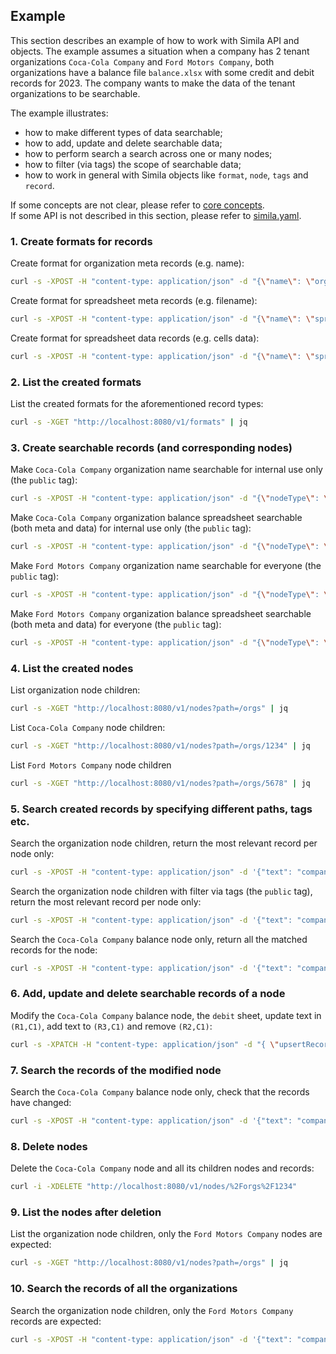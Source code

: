 ## Example

This section describes an example of how to work with Simila API and objects. The example assumes a situation when a company has 2 tenant organizations `Coca-Cola Company` and `Ford Motors Company`, both organizations have a balance file `balance.xlsx` with some credit and debit records for 2023. The company wants to make the data of the tenant organizations to be searchable.

The example illustrates:

- how to make different types of data searchable;
- how to add, update and delete searchable data;
- how to perform search a search across one or many nodes;
- how to filter (via tags) the scope of searchable data;
- how to work in general with Simila objects like `format`, `node`, `tags` and `record`.

If some concepts are not clear, please refer to [core concepts](../docs/concepts.md).   
If some API is not described in this section, please refer to [simila.yaml](../api/openapi/v1/simila.yaml).

### 1. Create formats for records

Create format for organization meta records (e.g. name):

```bash
curl -s -XPOST -H "content-type: application/json" -d "{\"name\": \"organizationsMeta\", \"basis\": \"`echo '[{"name": "table", "type": "string"}, {"name": "id", "type": "integer"}, {"name": "column", "type": "string"}]' | base64`\"}" "http://localhost:8080/v1/formats" | jq
```

Create format for spreadsheet meta records (e.g. filename):

```bash
curl -s -XPOST -H "content-type: application/json" -d "{\"name\": \"spreadsheetsMeta\", \"basis\": \"`echo '[{"name": "path", "type": "string"}, {"name": "filename", "type": "string"}]' | base64`\"}" "http://localhost:8080/v1/formats" | jq
```

Create format for spreadsheet data records (e.g. cells data):

```bash
curl -s -XPOST -H "content-type: application/json" -d "{\"name\": \"spreadsheetsData\", \"basis\": \"`echo '[{"name": "sheet", "type": "string"}, {"name": "row", "type": "string"}, {"name": "col", "type": "string"}]' | base64`\"}" "http://localhost:8080/v1/formats" | jq
```

### 2. List the created formats

List the created formats for the aforementioned record types:

```bash
curl -s -XGET "http://localhost:8080/v1/formats" | jq
```

### 3. Create searchable records (and corresponding nodes)

Make `Coca-Cola Company` organization name searchable for internal use only (the `public` tag):

```bash 
curl -s -XPOST -H "content-type: application/json" -d "{\"nodeType\": \"folder\", \"tags\": {\"public\": \"false\"}, \"records\": [{\"id\":\"organizations|1234|name\", \"format\": \"organizationsMeta\", \"segment\": \"Coca-Cola Company\", \"rankMultiplier\": 2.0, \"vector\": \"`echo '["organizations", "1234", "name"]' | base64`\"}]}" "http://localhost:8080/v1/nodes/%2Forgs%2F1234/records" | jq
```

Make `Coca-Cola Company` organization balance spreadsheet searchable (both meta and data) for internal use only (the `public` tag):

```bash
curl -s -XPOST -H "content-type: application/json" -d "{\"nodeType\": \"document\", \"tags\": {\"public\": \"false\"}, \"records\": [{\"id\":\"/spreadsheets/2023|balance.xlsx|name\", \"format\": \"spreadsheetsMeta\", \"segment\": \"company balance 2023\", \"rankMultiplier\": 1.5, \"vector\": \"`echo '["/spreadsheets/2023", "balance.xlsx"]' | base64`\"}, {\"id\":\"debit|R1|C1\", \"format\": \"spreadsheetsData\", \"segment\": \"outgoing company transfer \$100\", \"rankMultiplier\": 1.0, \"vector\": \"`echo '["debit", "R1", "C1"]' | base64`\"}, {\"id\":\"debit|R2|C1\", \"format\": \"spreadsheetsData\", \"segment\": \"outgoing company transfer \$200\", \"rankMultiplier\": 1.0, \"vector\": \"`echo '["debit", "R2", "C1"]' | base64`\"}, {\"id\":\"credit|R1|C1\", \"format\": \"spreadsheetsData\", \"segment\": \"incoming company transfer \$1000\", \"rankMultiplier\": 1.0, \"vector\": \"`echo '["credit", "R1", "C1"]' | base64`\"}, {\"id\":\"credit|R2|C1\", \"format\": \"spreadsheetsData\", \"segment\": \"incoming company transfer \$2000\", \"rankMultiplier\": 1.0, \"vector\": \"`echo '["credit", "R2", "C1"]' | base64`\"}]}" "http://localhost:8080/v1/nodes/%2Forgs%2F1234%2Fbalance.xlsx/records" | jq
```

Make `Ford Motors Company` organization name searchable for everyone (the `public` tag):

```bash
curl -s -XPOST -H "content-type: application/json" -d "{\"nodeType\": \"folder\", \"tags\": {\"public\": \"true\"}, \"records\": [{\"id\":\"organizations|5678|name\", \"format\": \"organizationsMeta\", \"segment\": \"Ford Motors Company\", \"rankMultiplier\": 2.0, \"vector\": \"`echo '["organizations", "5678", "name"]' | base64`\"}]}" "http://localhost:8080/v1/nodes/%2Forgs%2F5678/records" | jq
```

Make `Ford Motors Company` organization balance spreadsheet searchable (both meta and data) for everyone (the `public` tag):

```bash
curl -s -XPOST -H "content-type: application/json" -d "{\"nodeType\": \"document\", \"tags\": {\"public\": \"true\"}, \"records\": [{\"id\":\"/spreadsheets/2023|balance.xlsx|name\", \"format\": \"spreadsheetsMeta\", \"segment\": \"company balance 2023\", \"rankMultiplier\": 1.5, \"vector\": \"`echo '["/spreadsheets/2023", "balance.xlsx"]' | base64`\"}, {\"id\":\"debit|R1|C1\", \"format\": \"spreadsheetsData\", \"segment\": \"outgoing company transfer \$300\", \"rankMultiplier\": 1.0, \"vector\": \"`echo '["debit", "R1", "C1"]' | base64`\"}, {\"id\":\"debit|R2|C1\", \"format\": \"spreadsheetsData\", \"segment\": \"outgoing company transfer \$600\", \"rankMultiplier\": 1.0, \"vector\": \"`echo '["debit", "R2", "C1"]' | base64`\"}, {\"id\":\"credit|R1|C1\", \"format\": \"spreadsheetsData\", \"segment\": \"incoming company transfer \$3000\", \"rankMultiplier\": 1.0, \"vector\": \"`echo '["credit", "R1", "C1"]' | base64`\"}, {\"id\":\"credit|R2|C1\", \"format\": \"spreadsheetsData\", \"segment\": \"incoming company transfer \$6000\", \"rankMultiplier\": 1.0, \"vector\": \"`echo '["credit", "R2", "C1"]' | base64`\"}]}" "http://localhost:8080/v1/nodes/%2Forgs%2F5678%2Fbalance.xlsx/records" | jq
```

### 4. List the created nodes

List organization node children:

```bash
curl -s -XGET "http://localhost:8080/v1/nodes?path=/orgs" | jq
```

List `Coca-Cola Company` node children:

```bash
curl -s -XGET "http://localhost:8080/v1/nodes?path=/orgs/1234" | jq
```

List `Ford Motors Company` node children

```bash
curl -s -XGET "http://localhost:8080/v1/nodes?path=/orgs/5678" | jq
```

### 5. Search created records by specifying different paths, tags etc.

Search the organization node children, return the most relevant record per node only:

```bash
curl -s -XPOST -H "content-type: application/json" -d '{"text": "company", "path":"/orgs", "tags": {}, "strict":false, "offset":0, "limit":100}' "http://localhost:8080/v1/search" | jq
```

Search the organization node children with filter via tags (the `public` tag), return the most relevant record per node only:

```bash
curl -s -XPOST -H "content-type: application/json" -d '{"text": "company", "path":"/orgs", "tags": {"public":"true"}, "strict":false, "offset":0, "limit":100}' "http://localhost:8080/v1/search" | jq
```

Search the `Coca-Cola Company` balance node only, return all the matched records for the node:

```bash
curl -s -XPOST -H "content-type: application/json" -d '{"text": "company", "path":"/orgs/1234/balance.xlsx", "tags": {}, "strict":true, "offset":0, "limit":100}' "http://localhost:8080/v1/search" | jq
```

### 6. Add, update and delete searchable records of a node

Modify the `Coca-Cola Company` balance node, the `debit` sheet, update text in `(R1,C1)`, add text to `(R3,C1)` and remove `(R2,C1)`:

```bash
curl -s -XPATCH -H "content-type: application/json" -d "{ \"upsertRecords\": [{\"id\": \"debit|R1|C1\", \"format\": \"spreadsheetsData\", \"segment\": \"updated outgoing company transfer \$2000000\", \"vector\": \"`echo '["debit", "R1", "C1"]' | base64`\"}, {\"id\": \"debit|R3|C1\", \"format\": \"spreadsheetsData\", \"segment\": \"added outgoing company transfer \$3000000\", \"vector\": \"`echo '["debit", "R3", "C1"]' | base64`\"}], \"deleteRecords\": [{\"id\": \"debit|R2|C1\"}]}" "http://localhost:8080/v1/nodes/%2Forgs%2F1234%2Fbalance.xlsx/records" | jq
```

### 7. Search the records of the modified node

Search the `Coca-Cola Company` balance node only, check that the records have changed:

```bash
curl -s -XPOST -H "content-type: application/json" -d '{"text": "company", "path":"/orgs/1234/balance.xlsx", "tags": {}, "strict":true, "offset":0, "limit":100}' "http://localhost:8080/v1/search" | jq
```

### 8. Delete nodes

Delete the `Coca-Cola Company` node and all its children nodes and records:

```bash
curl -i -XDELETE "http://localhost:8080/v1/nodes/%2Forgs%2F1234"
```

### 9. List the nodes after deletion

List the organization node children, only the `Ford Motors Company` nodes are expected:

```bash 
curl -s -XGET "http://localhost:8080/v1/nodes?path=/orgs" | jq
```

### 10. Search the records of all the organizations

Search the organization node children, only the `Ford Motors Company` records are expected:

```bash
curl -s -XPOST -H "content-type: application/json" -d '{"text": "company", "path":"/orgs/1234/balance.xlsx", "tags": {}, "strict":true, "offset":0, "limit":100}' "http://localhost:8080/v1/search" | jq
```
